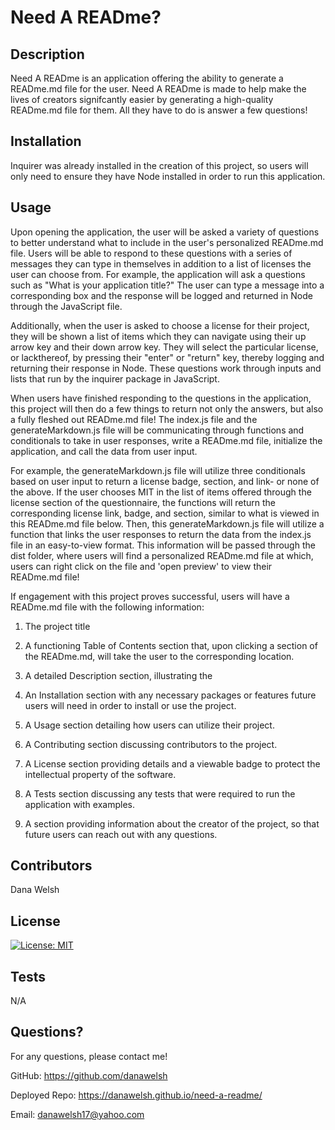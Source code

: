 # Need A READme?

## Description
Need A READme is an application offering the ability to generate a READme.md file for the user. Need A READme is made to help make the lives of creators signifcantly easier by generating a high-quality READme.md file for them. All they have to do is answer a few questions!


## Installation
Inquirer was already installed in the creation of this project, so users will only need to ensure they have Node installed in order to run this application.

## Usage
Upon opening the application, the user will be asked a variety of questions to better understand what to include in the user's personalized READme.md file. Users will be able to respond to these questions with a series of messages they can type in themselves in addition to a list of licenses the user can choose from. For example, the application will ask a questions such as "What is your application title?" The user can type a message into a corresponding box and the response will be logged and returned in Node through the JavaScript file.

Additionally, when the user is asked to choose a license for their project, they will be shown a list of items which they can navigate using their up arrow key and their down arrow key. They will select the particular license, or lackthereof, by pressing their "enter" or "return" key, thereby logging and returning their response in Node. These questions work through inputs and lists that run by the inquirer package in JavaScript.

When users have finished responding to the questions in the application, this project will then do a few things to return not only the answers, but also a fully fleshed out READme.md file! The index.js file and the generateMarkdown.js file will be communicating through functions and conditionals to take in user responses, write a READme.md file, initialize the application, and call the data from user input.

For example, the generateMarkdown.js file will utilize three conditionals based on user input to return a license badge, section, and link- or none of the above. If the user chooses MIT in the list of items offered through the license section of the questionnaire, the functions will return the corresponding license link, badge, and section, similar to what is viewed in this READme.md file below. Then, this generateMarkdown.js file will utilize a function that links the user responses to return the data from the index.js file in an easy-to-view format. This information will be passed through the dist folder, where users will find a personalized READme.md file at which, users can right click on the file and 'open preview' to view their READme.md file!

If engagement with this project proves successful, users will have a READme.md file with the following information:

1. The project title

2. A functioning Table of Contents section that, upon clicking a section of the READme.md, will take the user to the corresponding location.

3. A detailed Description section, illustrating the 

4. An Installation section with any necessary packages or features future users will need in order to install or use the project.

5. A Usage section detailing how users can utilize their project.

6. A Contributing section discussing contributors to the project.

7. A License section providing details and a viewable badge to protect the intellectual property of the software.

8. A Tests section discussing any tests that were required to run the application with examples.

9. A section providing information about the creator of the project, so that future users can reach out with any questions.

## Contributors
Dana Welsh

## License
  [![License: MIT](https://img.shields.io/badge/License-MIT-yellow.svg)](https://opensource.org/licenses/MIT)

## Tests
N/A

## Questions?
For any questions, please contact me!

GitHub: https://github.com/danawelsh

Deployed Repo: https://danawelsh.github.io/need-a-readme/

Email: danawelsh17@yahoo.com